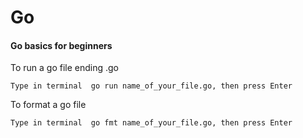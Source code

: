 # Go
#### Go basics for beginners
To run a go file ending .go
```
Type in terminal  go run name_of_your_file.go, then press Enter
```
To format a go file
```
Type in terminal  go fmt name_of_your_file.go, then press Enter
```

